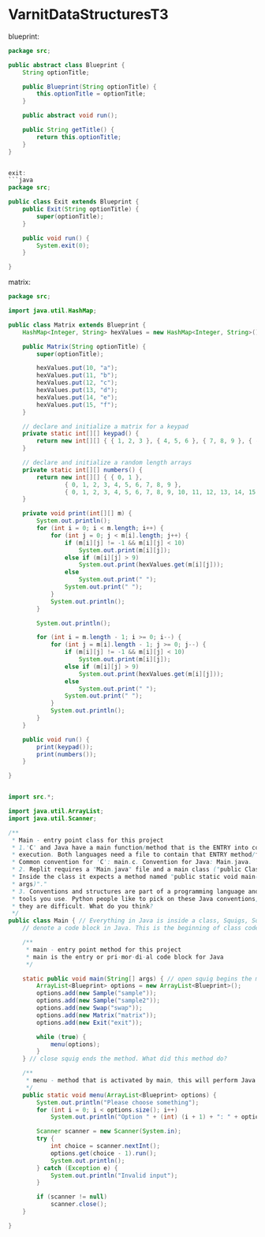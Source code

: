 # VarnitDataStructuresT3

blueprint:
```java
package src;

public abstract class Blueprint {
    String optionTitle;

    public Blueprint(String optionTitle) {
        this.optionTitle = optionTitle;
    }

    public abstract void run();

    public String getTitle() {
        return this.optionTitle;
    }
}


exit:
```java 
package src;

public class Exit extends Blueprint {
    public Exit(String optionTitle) {
        super(optionTitle);
    }

    public void run() {
        System.exit(0);
    }

}

```
matrix:
```java
package src;

import java.util.HashMap;

public class Matrix extends Blueprint {
    HashMap<Integer, String> hexValues = new HashMap<Integer, String>();

    public Matrix(String optionTitle) {
        super(optionTitle);

        hexValues.put(10, "a");
        hexValues.put(11, "b");
        hexValues.put(12, "c");
        hexValues.put(13, "d");
        hexValues.put(14, "e");
        hexValues.put(15, "f");
    }

    // declare and initialize a matrix for a keypad
    private static int[][] keypad() {
        return new int[][] { { 1, 2, 3 }, { 4, 5, 6 }, { 7, 8, 9 }, { -1, 0, -1 } };
    }

    // declare and initialize a random length arrays
    private static int[][] numbers() {
        return new int[][] { { 0, 1 },
                { 0, 1, 2, 3, 4, 5, 6, 7, 8, 9 },
                { 0, 1, 2, 3, 4, 5, 6, 7, 8, 9, 10, 11, 12, 13, 14, 15 } };
    }

    private void print(int[][] m) {
        System.out.println();
        for (int i = 0; i < m.length; i++) {
            for (int j = 0; j < m[i].length; j++) {
                if (m[i][j] != -1 && m[i][j] < 10)
                    System.out.print(m[i][j]);
                else if (m[i][j] > 9)
                    System.out.print(hexValues.get(m[i][j]));
                else
                    System.out.print(" ");
                System.out.print(" ");
            }
            System.out.println();
        }

        System.out.println();

        for (int i = m.length - 1; i >= 0; i--) {
            for (int j = m[i].length - 1; j >= 0; j--) {
                if (m[i][j] != -1 && m[i][j] < 10)
                    System.out.print(m[i][j]);
                else if (m[i][j] > 9)
                    System.out.print(hexValues.get(m[i][j]));
                else
                    System.out.print(" ");
                System.out.print(" ");
            }
            System.out.println();
        }
    }

    public void run() {
        print(keypad());
        print(numbers());
    }

}

```

```java

import src.*;

import java.util.ArrayList;
import java.util.Scanner;

/**
 * Main - entry point class for this project
 * 1.'C' and Java have a main function/method that is the ENTRY into code
 * execution. Both languages need a file to contain that ENTRY method/function.
 * Common convention for 'C': main.c. Convention for Java: Main.java.
 * 2. Replit requires a "Main.java" file and a main class ("public Class Main").
 * Inside the class it expects a method named "public static void main(String[]
 * args)"."
 * 3. Conventions and structures are part of a programming language and the
 * tools you use. Python people like to pick on these Java conventions, saying
 * they are difficult. What do you think?
 */
public class Main { // Everything in Java is inside a class, Squigs, Squigalies, or Curly brackets
    // denote a code block in Java. This is the beginning of class code block.

    /**
     * main - entry point method for this project
     * main is the entry or pri·mor·di·al code block for Java
     */

    static public void main(String[] args) { // open squig begins the method
        ArrayList<Blueprint> options = new ArrayList<Blueprint>();
        options.add(new Sample("sample"));
        options.add(new Sample("sample2"));
        options.add(new Swap("swap"));
        options.add(new Matrix("matrix"));
        options.add(new Exit("exit"));

        while (true) {
            menu(options);
        }
    } // close squig ends the method. What did this method do?

    /**
     * menu - method that is activated by main, this will perform Java code
     */
    public static void menu(ArrayList<Blueprint> options) {
        System.out.println("Please choose something");
        for (int i = 0; i < options.size(); i++)
            System.out.println("Option " + (int) (i + 1) + ": " + options.get(i).getTitle());

        Scanner scanner = new Scanner(System.in);
        try {
            int choice = scanner.nextInt();
            options.get(choice - 1).run();
            System.out.println();
        } catch (Exception e) {
            System.out.println("Invalid input");
        }

        if (scanner != null)
            scanner.close();
    }

}
```
